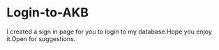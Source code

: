 # Login-to-AKB
I created a sign in page for you to login to my database.Hope you enjoy it.Open for suggestions.
